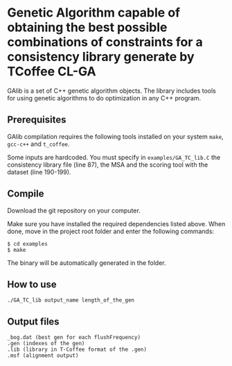 Genetic Algorithm capable of obtaining the best possible combinations of constraints for a consistency library generate by TCoffee
CL-GA
=========
GAlib is a set of C++ genetic algorithm objects.
The library includes tools for using genetic algorithms to do optimization in any C++ program.


Prerequisites
--------------
GAlib compilation requires the following tools installed on your system ``make``, ``gcc-c++`` and ``t_coffee``. 

Some inputs are hardcoded. You must specify in ``examples/GA_TC_lib.C`` the consistency library file (line 87), the MSA and the scoring tool with the dataset (line 190-199).

Compile 
--------
Download the git repository on your computer.
    
Make sure you have installed the required dependencies listed above. 
When done, move in the project root folder and enter the following commands:     
    
    $ cd examples
    $ make
    

The binary will be automatically generated in the folder.


How to use
--------

    ./GA_TC_lib output_name length_of_the_gen


Output files
--------

    _bog.dat (best gen for each flushFrequency)
    .gen (indexes of the gen)
    .lib (library in T-Coffee format of the .gen)
    .msf (alignment output)
